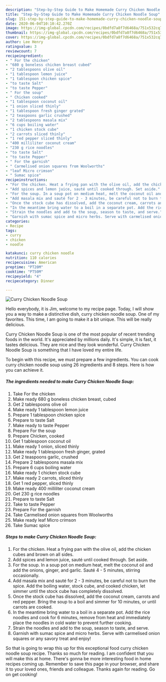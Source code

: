 ```yaml
---
description: "Step-by-Step Guide to Make Homemade Curry Chicken Noodle Soup"
title: "Step-by-Step Guide to Make Homemade Curry Chicken Noodle Soup"
slug: 151-step-by-step-guide-to-make-homemade-curry-chicken-noodle-soup
date: 2020-06-04T10:10:42.270Z
image: https://img-global.cpcdn.com/recipes/0bdfd7a8f7d6468a/751x532cq70/curry-chicken-noodle-soup-recipe-main-photo.jpg
thumbnail: https://img-global.cpcdn.com/recipes/0bdfd7a8f7d6468a/751x532cq70/curry-chicken-noodle-soup-recipe-main-photo.jpg
cover: https://img-global.cpcdn.com/recipes/0bdfd7a8f7d6468a/751x532cq70/curry-chicken-noodle-soup-recipe-main-photo.jpg
author: Lee Henry
ratingvalue: 3
reviewcount: 7
recipeingredient:
- " For the chicken"
- "680 g boneless chicken breast cubed"
- "2 tablespoons olive oil"
- "1 tablespoon lemon juice"
- "1 tablespoon chicken spice"
- "to taste Salt"
- "to taste Pepper"
- " For the soup"
- " Chicken cooked"
- "1 tablespoon coconut oil"
- "1 onion sliced thinly"
- "1 tablespoon fresh ginger grated"
- "2 teaspoons garlic crushed"
- "2 tablespoons masala mix"
- "6 cups boiling water"
- "1 chicken stock cube"
- "2 carrots sliced thinly"
- "1 red pepper sliced thinly"
- "400 milliliter coconut cream"
- "230 g rice noodles"
- "to taste Salt"
- "to taste Pepper"
- " For the garnish"
- " Carmelised onion squares from Woolworths"
- "leaf Micro crimson"
- " Sumac spice"
recipeinstructions:
- "For the chicken. Heat a frying pan with the olive oil, add the chicken cubes and brown on all sides."
- "Add spices and lemon juice, sauté until cooked through. Set aside."
- "For the soup. In a soup pot on medium heat, melt the coconut oil and add the onions, ginger, and garlic. Sauté 4 - 5 minutes, stirring occasionally."
- "Add masala mix and sauté for 2 - 3 minutes, be careful not to burn the spice. Add the boiling water, stock cube, and cooked chicken, let simmer until the stock cube has completely dissolved."
- "Once the stock cube has dissolved, add the coconut cream, carrots and red pepper. Bring the soup to a boil and simmer for 10 minutes, or until carrots are cooked."
- "In the meantime bring water to a boil in a separate pot. Add the rice noodles and cook for 6 minutes, remove from heat and immediately place the noodles in cold water to prevent further cooking."
- "Strain the noodles and add to the soup, season to taste, and serve."
- "Garnish with sumac spice and micro herbs. Serve with carmelised onion squares or any savory treat and enjoy!"
categories:
- Recipe
tags:
- curry
- chicken
- noodle

katakunci: curry chicken noodle 
nutrition: 110 calories
recipecuisine: American
preptime: "PT20M"
cooktime: "PT50M"
recipeyield: "4"
recipecategory: Dinner

---
```



![Curry Chicken Noodle Soup](https://img-global.cpcdn.com/recipes/0bdfd7a8f7d6468a/751x532cq70/curry-chicken-noodle-soup-recipe-main-photo.jpg)

Hello everybody, it is Jim, welcome to my recipe page. Today, I will show you a way to make a distinctive dish, curry chicken noodle soup. One of my favorites. This time, I am going to make it a bit unique. This will be really delicious.

Curry Chicken Noodle Soup is one of the most popular of recent trending foods in the world. It's appreciated by millions daily. It's simple, it is fast, it tastes delicious. They are nice and they look wonderful. Curry Chicken Noodle Soup is something that I have loved my entire life.




To begin with this recipe, we must prepare a few ingredients. You can cook curry chicken noodle soup using 26 ingredients and 8 steps. Here is how you can achieve it.

<!--inarticleads1-->

##### The ingredients needed to make Curry Chicken Noodle Soup:

1. Take  For the chicken
1. Make ready 680 g boneless chicken breast, cubed
1. Get 2 tablespoons olive oil
1. Make ready 1 tablespoon lemon juice
1. Prepare 1 tablespoon chicken spice
1. Prepare to taste Salt
1. Make ready to taste Pepper
1. Prepare  For the soup
1. Prepare  Chicken, cooked
1. Get 1 tablespoon coconut oil
1. Make ready 1 onion, sliced thinly
1. Make ready 1 tablespoon fresh ginger, grated
1. Get 2 teaspoons garlic, crushed
1. Prepare 2 tablespoons masala mix
1. Prepare 6 cups boiling water
1. Make ready 1 chicken stock cube
1. Make ready 2 carrots, sliced thinly
1. Get 1 red pepper, sliced thinly
1. Make ready 400 milliliter coconut cream
1. Get 230 g rice noodles
1. Prepare to taste Salt
1. Take to taste Pepper
1. Prepare  For the garnish
1. Take  Carmelised onion squares from Woolworths
1. Make ready leaf Micro crimson
1. Take  Sumac spice




<!--inarticleads2-->

##### Steps to make Curry Chicken Noodle Soup:

1. For the chicken. Heat a frying pan with the olive oil, add the chicken cubes and brown on all sides.
1. Add spices and lemon juice, sauté until cooked through. Set aside.
1. For the soup. In a soup pot on medium heat, melt the coconut oil and add the onions, ginger, and garlic. Sauté 4 - 5 minutes, stirring occasionally.
1. Add masala mix and sauté for 2 - 3 minutes, be careful not to burn the spice. Add the boiling water, stock cube, and cooked chicken, let simmer until the stock cube has completely dissolved.
1. Once the stock cube has dissolved, add the coconut cream, carrots and red pepper. Bring the soup to a boil and simmer for 10 minutes, or until carrots are cooked.
1. In the meantime bring water to a boil in a separate pot. Add the rice noodles and cook for 6 minutes, remove from heat and immediately place the noodles in cold water to prevent further cooking.
1. Strain the noodles and add to the soup, season to taste, and serve.
1. Garnish with sumac spice and micro herbs. Serve with carmelised onion squares or any savory treat and enjoy!




So that is going to wrap this up for this exceptional food curry chicken noodle soup recipe. Thanks so much for reading. I am confident that you will make this at home. There's gonna be more interesting food in home recipes coming up. Remember to save this page in your browser, and share it to your loved ones, friends and colleague. Thanks again for reading. Go on get cooking!
